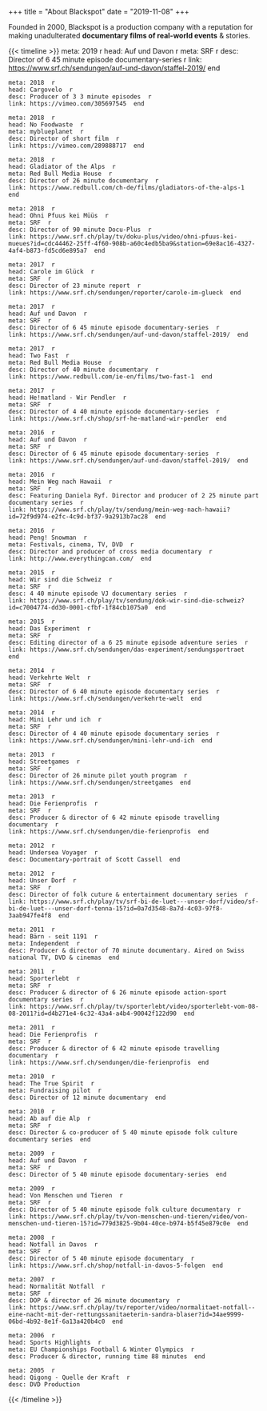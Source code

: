 +++
title = "About Blackspot"
date = "2019-11-08"
+++

Founded in 2000, Blackspot is a production company with a reputation for making unadulterated **documentary films of real-world events** & stories.

{{< timeline >}}
    meta: 2019  r
    head: Auf und Davon  r
    meta: SRF  r
    desc: Director of 6 45 minute episode documentary-series  r
    link: https://www.srf.ch/sendungen/auf-und-davon/staffel-2019/  end

    meta: 2018  r
    head: Cargovelo  r
    desc: Producer of 3 3 minute episodes  r
    link: https://vimeo.com/305697545  end

    meta: 2018  r
    head: No Foodwaste  r
    meta: myblueplanet  r
    desc: Director of short film  r
    link: https://vimeo.com/289888717  end

    meta: 2018  r
    head: Gladiator of the Alps  r
    meta: Red Bull Media House  r
    desc: Director of 26 minute documentary  r
    link: https://www.redbull.com/ch-de/films/gladiators-of-the-alps-1  end

    meta: 2018  r
    head: Ohni Pfuus kei Müüs  r
    meta: SRF  r
    desc: Director of 90 minute Docu-Plus  r
    link: https://www.srf.ch/play/tv/doku-plus/video/ohni-pfuus-kei-mueues?id=cdc44462-25ff-4f60-908b-a60c4edb5ba9&station=69e8ac16-4327-4af4-b873-fd5cd6e895a7  end

    meta: 2017  r
    head: Carole im Glück  r
    meta: SRF  r
    desc: Director of 23 minute report  r
    link: https://www.srf.ch/sendungen/reporter/carole-im-glueck  end

    meta: 2017  r
    head: Auf und Davon  r
    meta: SRF  r
    desc: Director of 6 45 minute episode documentary-series  r
    link: https://www.srf.ch/sendungen/auf-und-davon/staffel-2019/  end

    meta: 2017  r
    head: Two Fast  r
    meta: Red Bull Media House  r
    desc: Director of 40 minute documentary  r
    link: https://www.redbull.com/ie-en/films/two-fast-1  end

    meta: 2017  r
    head: He!matland - Wir Pendler  r
    meta: SRF  r
    desc: Director of 4 40 minute episode documentary-series  r
    link: https://www.srf.ch/shop/srf-he-matland-wir-pendler  end

    meta: 2016  r
    head: Auf und Davon  r
    meta: SRF  r
    desc: Director of 6 45 minute episode documentary-series  r
    link: https://www.srf.ch/sendungen/auf-und-davon/staffel-2019/  end

    meta: 2016  r
    head: Mein Weg nach Hawaii  r
    meta: SRF  r
    desc: Featuring Daniela Ryf. Director and producer of 2 25 minute part documentary series  r
    link: https://www.srf.ch/play/tv/sendung/mein-weg-nach-hawaii?id=72f9d974-e2fc-4c9d-bf37-9a2913b7ac28  end

    meta: 2016  r
    head: Peng! Snowman  r
    meta: Festivals, cinema, TV, DVD  r
    desc: Director and producer of cross media documentary  r
    link: http://www.everythingcan.com/  end

    meta: 2015  r
    head: Wir sind die Schweiz  r
    meta: SRF  r
    desc: 4 40 minute episode VJ documentary series  r
    link: https://www.srf.ch/play/tv/sendung/dok-wir-sind-die-schweiz?id=c7004774-dd30-0001-cfbf-1f84cb1075a0  end

    meta: 2015  r
    head: Das Experiment  r
    meta: SRF  r
    desc: Editing director of a 6 25 minute episode adventure series  r
    link: https://www.srf.ch/sendungen/das-experiment/sendungsportraet  end
    
    meta: 2014  r
    head: Verkehrte Welt  r
    meta: SRF  r
    desc: Director of 6 40 minute episode documentary series  r
    link: https://www.srf.ch/sendungen/verkehrte-welt  end

    meta: 2014  r
    head: Mini Lehr und ich  r
    meta: SRF  r
    desc: Director of 4 40 minute episode documentary series  r
    link: https://www.srf.ch/sendungen/mini-lehr-und-ich  end

    meta: 2013  r
    head: Streetgames  r
    meta: SRF  r
    desc: Director of 26 minute pilot youth program  r
    link: https://www.srf.ch/sendungen/streetgames  end

    meta: 2013  r
    head: Die Ferienprofis  r
    meta: SRF  r
    desc: Producer & director of 6 42 minute episode travelling documentary  r
    link: https://www.srf.ch/sendungen/die-ferienprofis  end

    meta: 2012  r
    head: Undersea Voyager  r
    desc: Documentary-portrait of Scott Cassell  end

    meta: 2012  r
    head: Unser Dorf  r
    meta: SRF  r
    desc: Director of folk cuture & entertainment documentary series  r
    link: https://www.srf.ch/play/tv/srf-bi-de-luet---unser-dorf/video/sf-bi-de-luet---unser-dorf-tenna-15?id=0a7d3548-8a7d-4c03-97f8-3aab947fe4f8  end

    meta: 2011  r
    head: Bärn - seit 1191  r
    meta: Independent  r
    desc: Producer & director of 70 minute documentary. Aired on Swiss national TV, DVD & cinemas  end

    meta: 2011  r
    head: Sporterlebt  r
    meta: SRF  r
    desc: Producer & director of 6 26 minute episode action-sport documentary series  r
    link: https://www.srf.ch/play/tv/sporterlebt/video/sporterlebt-vom-08-08-2011?id=d4b271e4-6c32-43a4-a4b4-90042f122d90  end

    meta: 2011  r
    head: Die Ferienprofis  r
    meta: SRF  r
    desc: Producer & director of 6 42 minute episode travelling documentary  r
    link: https://www.srf.ch/sendungen/die-ferienprofis  end

    meta: 2010  r
    head: The True Spirit  r
    meta: Fundraising pilot  r
    desc: Director of 12 minute documentary  end

    meta: 2010  r
    head: Ab auf die Alp  r
    meta: SRF  r
    desc: Director & co-producer of 5 40 minute episode folk culture documentary series  end

    meta: 2009  r
    head: Auf und Davon  r
    meta: SRF  r
    desc: Director of 5 40 minute episode documentary-series  end

    meta: 2009  r
    head: Von Menschen und Tieren  r
    meta: SRF  r
    desc: Director of 5 40 minute episode folk culture documentary  r
    link: https://www.srf.ch/play/tv/von-menschen-und-tieren/video/von-menschen-und-tieren-15?id=779d3825-9b04-40ce-b974-b5f45e879c0e  end

    meta: 2008  r
    head: Notfall in Davos  r
    meta: SRF  r
    desc: Director of 5 40 minute episode documentary  r
    link: https://www.srf.ch/shop/notfall-in-davos-5-folgen  end

    meta: 2007  r
    head: Normalität Notfall  r
    meta: SRF  r
    desc: DOP & director of 26 minute documentary  r
    link: https://www.srf.ch/play/tv/reporter/video/normalitaet-notfall--eine-nacht-mit-der-rettungssanitaeterin-sandra-blaser?id=34ae9999-06bd-4b92-8e1f-6a13a420b4c0  end

    meta: 2006  r
    head: Sports Highlights  r
    meta: EU Championships Football & Winter Olympics  r
    desc: Producer & director, running time 88 minutes  end

    meta: 2005  r
    head: Qigong - Quelle der Kraft  r
    desc: DVD Production

{{< /timeline >}}
